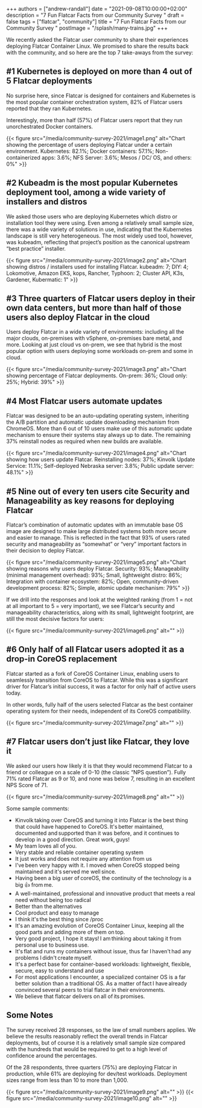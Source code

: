 +++
authors = ["andrew-randall"]
date = "2021-09-08T10:00:00+02:00"
description = "7 Fun Flatcar Facts from our Community Survey "
draft = false
tags = ["flatcar", "community"]
title = "7 Fun Flatcar Facts from our Community Survey "
postImage = "/splash/many-trains.jpg"
+++

We recently asked the Flatcar user community to share their experiences deploying Flatcar Container Linux. We promised to share the results back with the community, and so here are the top 7 take-aways from the survey:

## #1 Kubernetes is deployed on more than 4 out of 5 Flatcar deployments

No surprise here, since Flatcar is designed for containers and Kubernetes is the most popular container orchestration system, 82% of Flatcar users reported that they ran Kubernetes.

Interestingly, more than half (57%) of Flatcar users report that they run unorchestrated Docker containers.

{{< figure src="/media/community-survey-2021/image1.png" alt="Chart showing the percentage of users deploying Flatcar under a certain environment. Kubernetes: 82.1%; Docker containers: 57.1%; Non-containerized apps: 3.6%; NFS Server: 3.6%; Mesos / DC/ OS, and others: 0%" >}}

## #2 Kubeadm is the most popular Kubernetes deployment tool, among a wide variety of installers and distros

We asked those users who are deploying Kubernetes which distro or installation tool they were using. Even among a relatively small sample size, there was a wide variety of solutions in use, indicating that the Kubernetes landscape is still very heterogeneous. The most widely used tool, however, was kubeadm, reflecting that project’s position as the canonical upstream “best practice” installer.

{{< figure src="/media/community-survey-2021/image2.png" alt="Chart showing distros / installers used for installing Flatcar. kubeadm: 7; DIY: 4; Lokomotive, Amazon EKS, kops, Rancher, Typhoon: 2; Cluster API, K3s, Gardener, Kubermatic: 1" >}}

## #3 Three quarters of Flatcar users deploy in their own data centers, but more than half of those users also deploy Flatcar in the cloud

Users deploy Flatcar in a wide variety of environments: including all the major clouds, on-premises with vSphere, on-premises bare metal, and more. Looking at just cloud vs on-prem, we see that hybrid is the most popular option with users deploying some workloads on-prem and some in cloud.

{{< figure src="/media/community-survey-2021/image3.png" alt="Chart showing percentage of Flatcar deployments. On-prem: 36%; Cloud only: 25%; Hybrid: 39%" >}}

## #4 Most Flatcar users automate updates

Flatcar was designed to be an auto-updating operating system, inheriting the A/B partition and automatic update downloading mechanism from ChromeOS. More than 6 out of 10 users make use of this automatic update mechanism to ensure their systems stay always up to date. The remaining 37% reinstall nodes as required when new builds are available.

{{< figure src="/media/community-survey-2021/image4.png" alt="Chart showing how users update Flatcar. Reinstalling nodes: 37%; Kinvolk Update Service: 11.1%; Self-deployed Nebraska server: 3.8%; Public update server: 48.1%" >}}

## #5 Nine out of every ten users cite Security and Manageability as key reasons for deploying Flatcar

Flatcar’s combination of automatic updates with an immutable base OS image are designed to make large distributed systems both more secure and easier to manage. This is reflected in the fact that 93% of users rated security and manageability as “somewhat” or “very” important factors in their decision to deploy Flatcar.

{{< figure src="/media/community-survey-2021/image5.png" alt="Chart showing reasons why users deploy Flatcar. Security: 93%; Manageability (minimal management overhead): 93%; Small, lightweight distro: 86%; Integration with container ecosystem: 82%; Open, community-driven development process: 82%; Simple, atomic update mechanism: 79%" >}}

If we drill into the responses and look at the weighted ranking (from 1 = not at all important to 5 = very important), we see Flatcar’s security and manageability characteristics, along with its small, lightweight footprint, are still the most decisive factors for users:

{{< figure src="/media/community-survey-2021/image6.png" alt="" >}}

## #6 Only half of all Flatcar users adopted it as a drop-in CoreOS replacement

Flatcar started as a fork of CoreOS Container Linux, enabling users to seamlessly transition from CoreOS to Flatcar. While this was a significant driver for Flatcar’s initial success, it was a factor for only half of active users today.

In other words, fully half of the users selected Flatcar as the best container operating system for their needs, independent of its CoreOS compatibility.

{{< figure src="/media/community-survey-2021/image7.png" alt="" >}}

## #7 Flatcar users don’t just like Flatcar, they love it

We asked our users how likely it is that they would recommend Flatcar to a friend or colleague on a scale of 0-10 (the classic “NPS question”). Fully 71% rated Flatcar as 9 or 10, and none was below 7, resulting in an excellent NPS Score of 71.

{{< figure src="/media/community-survey-2021/image8.png" alt="" >}}

Some sample comments:

* Kinvolk taking over CoreOS and turning it into Flatcar is the best thing that could have happened to CoreOS. It's better maintained, documented and supported than it was before, and it continues to develop in a good direction. Great work, guys!​
* My team loves all of you.
* Very stable and reliable container operating system
* It just works and does not require any attention from us
* I've been very happy with it. I moved when CoreOS stopped being maintained and it's served me well since.​
* Having been a big user of coreOS, the continuity of the technology is a big :thumbsup: from me.​
* A well-maintained, professional and innovative product that meets a real need without being too radical​
* Better than the alternatives​
* Cool product and easy to manage​
* I think it's the best thing since /proc​
* It's an amazing evolution of CoreOS Container Linux, keeping all the good parts and adding more of them on top.​
* Very good project, I hope it stays! I am thinking about taking it from personal use to business use.​
* It's flat and runs my containers without issue, thus far I haven't had any problems I didn't create myself.​
* It's a perfect base for container-based workloads: lightweight, flexible, secure, easy to understand and use​
* For most applications I encounter, a specialized container OS is a far better solution than a traditional OS. As a matter of fact I have already convinced several peers to trial flatcar in their environments.​
* We believe that flatcar delivers on all of its promises.​

## Some Notes

The survey received 28 responses, so the law of small numbers applies. We believe the results reasonably reflect the overall trends in Flatcar deployments, but of course it is a relatively small sample size compared with the hundreds that would be required to get to a high level of confidence around the percentages.

Of the 28 respondents, three quarters (75%) are deploying Flatcar in production, while 61% are deploying for dev/test workloads. Deployment sizes range from less than 10 to more than 1,000.

{{< figure src="/media/community-survey-2021/image9.png" alt="" >}}
{{< figure src="/media/community-survey-2021/image10.png" alt="" >}}
